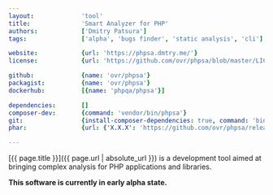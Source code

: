 ```yaml
---
layout:             'tool'
title:              'Smart Analyzer for PHP'
authors:            ['Dmitry Patsura'] 
tags:               ['alpha', 'bugs finder', 'static analysis', 'cli'] 

website:            {url: 'https://phpsa.dmtry.me/'}
license:            {url: 'https://github.com/ovr/phpsa/blob/master/LICENSE', label: 'MIT License'}

github:             {name: 'ovr/phpsa'}
packagist:          {name: 'ovr/phpsa'}               
dockerhub:          [{name: 'phpqa/phpsa'}]     

dependencies:       []
composer-dev:       {command: 'vendor/bin/phpsa'}
git:                {install-composer-dependencies: true, command: 'bin/phpsa'}
phar:               {url: {'X.X.X': 'https://github.com/ovr/phpsa/releases/download/X.X.X/phpsa.phar'}}

---
```


[{{ page.title }}]({{ page.url | absolute_url }}) is a development tool aimed at bringing complex analysis for PHP applications and libraries.

<!--more--> 

**This software is currently in early alpha state.**
